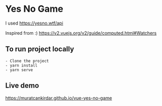 # Yes No Game

I used https://yesno.wtf/api

Inspired from :)
https://v2.vuejs.org/v2/guide/computed.html#Watchers

## To run project locally

```
- Clone the project
- yarn install
- yarn serve
```

## Live demo

https://muratcankirdar.github.io/vue-yes-no-game
